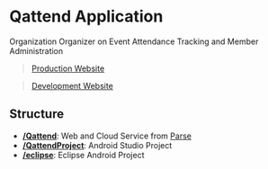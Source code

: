 # Qattend Application

Organization Organizer on Event Attendance Tracking and Member Administration

> [Production Website][prod]

> [Development Website][dev]

## Structure

- [__/Qattend__][1]: Web and Cloud Service from [Parse][]
- [__/QattendProject__][2]: Android Studio Project
- [__/eclipse__][3]: Eclipse Android Project

[1]: https://github.com/Mikroskil/Chrone-Code/tree/master/Qattend
[2]: https://github.com/Mikroskil/Chrone-Code/tree/master/QattendProject
[3]: https://github.com/Mikroskil/Chrone-Code/tree/master/eclipse
[parse]: https://www.parse.com/
[dev]: http://qattend-dev.parseapp.com/
[prod]: http://qattend.parseapp.com/
